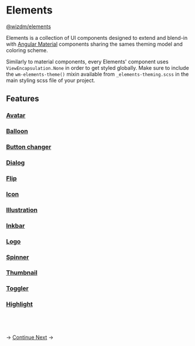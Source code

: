 <!-- toc: docs/reference.json -->

# Elements 
<!-- THe NPM package link goes here once published -->
[@wizdm/elements](https://github.com/wizdmio/wizdm/tree/master/libs/elements/src/lib) 

Elements is a collection of UI components designed to extend and blend-in with [Angular Material](https://material.angular.io/) components sharing the sames theming model and coloring scheme. 

Similarly to material components, every Elements' component uses `ViewEncapsulation.None` in order to get styled globally. Make sure to include the `wm-elements-theme()` mixin available from `_elements-theming.scss` in the main styling scss file of your project.

## Features 
###  [Avatar](docs/elements/avatar)
###  [Balloon](docs/elements/balloon)
###  [Button changer](docs/elements/button)
###  [Dialog](docs/elements/dialog)
###  [Flip](docs/elements/flip)
###  [Icon](docs/elements/icon)
###  [Illustration](docs/elements/illustration)
###  [Inkbar](docs/elements/inkbar)
###  [Logo](docs/elements/logo)
###  [Spinner](docs/elements/spinner)
###  [Thumbnail](docs/elements/thumbnail)
###  [Toggler](docs/elements/toggler)
###  [Highlight](docs/elements/highlight)

&nbsp;
--- 
->
[Continue Next](docs/toc?go=next) 
->
